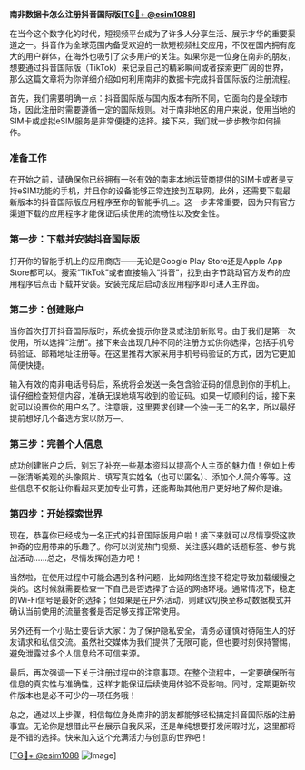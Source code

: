 **南非数据卡怎么注册抖音国际版[[TG💪+ @esim1088](https://t.me/s/esim1088)]**

在当今这个数字化的时代，短视频平台成为了许多人分享生活、展示才华的重要渠道之一。抖音作为全球范围内备受欢迎的一款短视频社交应用，不仅在国内拥有庞大的用户群体，在海外也吸引了众多用户的关注。如果你是一位身在南非的朋友，想要通过抖音国际版（TikTok）来记录自己的精彩瞬间或者探索更广阔的世界，那么这篇文章将为你详细介绍如何利用南非的数据卡完成抖音国际版的注册流程。

首先，我们需要明确一点：抖音国际版与国内版本有所不同，它面向的是全球市场，因此注册时需要遵循一定的国际规则。对于南非地区的用户来说，使用当地的SIM卡或虚拟eSIM服务是非常便捷的选择。接下来，我们就一步步教你如何操作。

### 准备工作

在开始之前，请确保你已经拥有一张有效的南非本地运营商提供的SIM卡或者是支持eSIM功能的手机，并且你的设备能够正常连接到互联网。此外，还需要下载最新版本的抖音国际版应用程序至你的智能手机上。这一步非常重要，因为只有官方渠道下载的应用程序才能保证后续使用的流畅性以及安全性。

### 第一步：下载并安装抖音国际版

打开你的智能手机上的应用商店——无论是Google Play Store还是Apple App Store都可以。搜索“TikTok”或者直接输入“抖音”，找到由字节跳动官方发布的应用程序后点击下载并安装。安装完成后启动该应用程序即可进入主界面。

### 第二步：创建账户

当你首次打开抖音国际版时，系统会提示你登录或注册新账号。由于我们是第一次使用，所以选择“注册”。接下来会出现几种不同的注册方式供你选择，包括手机号码验证、邮箱地址注册等。在这里推荐大家采用手机号码验证的方式，因为它更加简便快捷。

输入有效的南非电话号码后，系统将会发送一条包含验证码的信息到你的手机上。请仔细检查短信内容，准确无误地填写收到的验证码。如果一切顺利的话，接下来就可以设置你的用户名了。注意哦，这里要求创建一个独一无二的名字，所以最好提前想好几个备选方案以防万一。

### 第三步：完善个人信息

成功创建账户之后，别忘了补充一些基本资料以提高个人主页的魅力值！例如上传一张清晰美观的头像照片、填写真实姓名（也可以匿名）、添加个人简介等等。这些信息不仅能让你看起来更加专业可靠，还能帮助其他用户更好地了解你是谁。

### 第四步：开始探索世界

现在，恭喜你已经成为一名正式的抖音国际版用户啦！接下来就可以尽情享受这款神奇的应用带来的乐趣了。你可以浏览热门视频、关注感兴趣的话题标签、参与挑战活动……总之，尽情发挥创造力吧！

当然啦，在使用过程中可能会遇到各种问题，比如网络连接不稳定导致加载缓慢之类的。这时候就需要检查一下自己是否选择了合适的网络环境。通常情况下，稳定的Wi-Fi信号是最好的选择；但如果是在户外活动，则建议切换至移动数据模式并确认当前使用的流量套餐是否足够支撑正常使用。

另外还有一个小贴士要告诉大家：为了保护隐私安全，请务必谨慎对待陌生人的好友请求和私信交流。虽然社交媒体为我们提供了无限可能，但也要时刻保持警惕，避免泄露过多个人信息给不可信来源。

最后，再次强调一下关于注册过程中的注意事项。在整个流程中，一定要确保所有信息的真实性与准确性，这样才能保证后续使用体验不受影响。同时，定期更新软件版本也是必不可少的一项任务哦！

总之，通过以上步骤，相信每位身处南非的朋友都能够轻松搞定抖音国际版的注册事宜。无论你是想借此平台展示自我风采，还是单纯想要打发闲暇时光，这里都将是不错的选择。快来加入这个充满活力与创意的世界吧！

[[TG💪+ @esim1088](https://t.me/s/esim1088) ![Image](https://i.postimg.cc/4NQfJmqS/Snipaste-2025-05-13-00-14-12.png)]